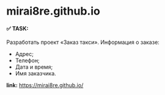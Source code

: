 # mirai8re.github.io
 #### :white_check_mark: TASK: 
 Разработать проект «Заказ такси». Информация о заказе:
-	Адрес;
-	Телефон;
-	Дата и время; 
-	Имя заказчика.

**link:** https://mirai8re.github.io/

